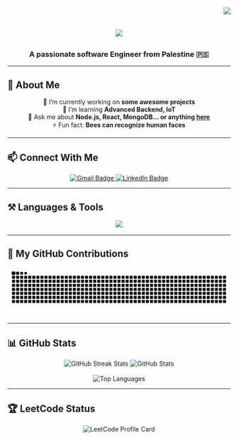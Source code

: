 <img align="right" src="https://visitor-badge.laobi.icu/badge?page_id=Jad-Atout.Jad-Atout" />

<h1 align="center">
    <img src="https://readme-typing-svg.herokuapp.com/?font=Righteous&size=35&center=true&vCenter=true&width=500&height=70&duration=4000&lines=Hi+There!+👋;+I'm+Jad+Atout!;" />
</h1>

<h3 align="center">A passionate software Engineer from Palestine 🇵🇸</h3>

---

## 🚀 About Me

<div align="center">

🔭 I’m currently working on **some awesome projects**  
🌱 I’m  learning **Advanced Backend, IoT**  
💬 Ask me about **Node.js, React, MongoDB... or anything [here](https://github.com/Jad-Atout/Jad-Atout/issues)**  
⚡ Fun fact: **Bees can recognize human faces**

</div>

---

## 📫 Connect With Me

<div align="center"> 
  <a href="mailto:jadAtout.2003@gmail.com">
    <img src="https://img.shields.io/badge/Gmail-333333?style=for-the-badge&logo=gmail&logoColor=red" alt="Gmail Badge" />
  </a>
  <a href="https://linkedin.com/in/jad-atout-baa678271/" target="_blank">
    <img src="https://img.shields.io/badge/LinkedIn-0077B5?style=for-the-badge&logo=linkedin&logoColor=white" alt="LinkedIn Badge" />
  </a>
</div>

---

## ⚒️ Languages & Tools

<div align="center">
    <img src="https://skillicons.dev/icons?i=html,css,js,react,nodejs,express,mongodb,sequelize,python,java,linux,git,jetbrains,googlecloud,jupyter" />
</div>

---

## 🐍 My GitHub Contributions

<div align="center">
  <img src="https://raw.githubusercontent.com/Jad-Atout/Jad-Atout/output/github-contribution-grid-snake.svg" alt="snake eating my contributions" />
</div>

---

## 📊 GitHub Stats

<div align="center">
  <img width=390 src="https://github-readme-streak-stats.herokuapp.com/?user=Jad-Atout&count_private=true&theme=react&border_radius=10" alt="GitHub Streak Stats"/>
  <img width=390 src="https://github-readme-stats.vercel.app/api?username=Jad-Atout&count_private=true&show_icons=true&theme=react&rank_icon=github&border_radius=10" alt="GitHub Stats" />
  <br/><br/>
  <img width=325 src="https://github-readme-stats.vercel.app/api/top-langs/?username=Jad-Atout&hide=HTML&langs_count=8&layout=compact&theme=react&border_radius=10" alt="Top Languages" />
</div>

---

## 🏆 LeetCode Status

<div align="center">
  <img src="https://leetcard.jacoblin.cool/Jad_Atout?theme=dark&font=Baloo&ext=contest" alt="LeetCode Profile Card" />
</div>
